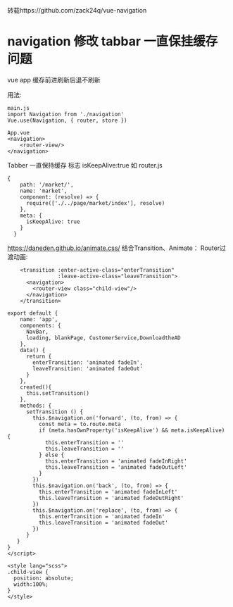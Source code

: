 转载https://github.com/zack24q/vue-navigation
# navigation 修改 tabbar 一直保挂缓存问题
vue app 缓存前进刷新后退不刷新


用法:

    main.js
    import Navigation from './navigation'
    Vue.use(Navigation, { router, store })
    
    App.vue
    <navigation>
        <router-view/>
    </navigation>


Tabber 一直保持缓存 标志 isKeepAlive:true 如
router.js

    {
        path: '/market/',
        name: 'market',
        component: (resolve) => {
          require(['./../page/market/index'], resolve)
        },
        meta: {
          isKeepAlive: true
        }
      }
      

  https://daneden.github.io/animate.css/
  结合Transition、Animate：  Router过渡动画:
  
  

        <transition :enter-active-class="enterTransition"
                    :leave-active-class="leaveTransition">
          <navigation>
            <router-view class="child-view"/>
          </navigation>
        </transition>
        
    export default {
        name: 'app',
        components: {
          NavBar,
          loading, blankPage, CustomerService,DownloadtheAD
        },
        data() {
          return {
            enterTransition: 'animated fadeIn',
            leaveTransition: 'animated fadeOut'
          }
        },
        created(){
          this.setTransition()
        },
        methods: {
          setTransition () {
            this.$navigation.on('forward', (to, from) => {
              const meta = to.route.meta
              if (meta.hasOwnProperty('isKeepAlive') && meta.isKeepAlive) {
                this.enterTransition = ''
                this.leaveTransition = ''
              } else {
                this.enterTransition = 'animated fadeInRight'
                this.leaveTransition = 'animated fadeOutLeft'
              }
            })
            this.$navigation.on('back', (to, from) => {
              this.enterTransition = 'animated fadeInLeft'
              this.leaveTransition = 'animated fadeOutRight'
            })
            this.$navigation.on('replace', (to, from) => {
              this.enterTransition = 'animated fadeIn'
              this.leaveTransition = 'animated fadeOut'
            })
          }
       }
    }
    </script>
    
    <style lang="scss">
    .child-view {
      position: absolute;
      width:100%;
    }
    </style>

